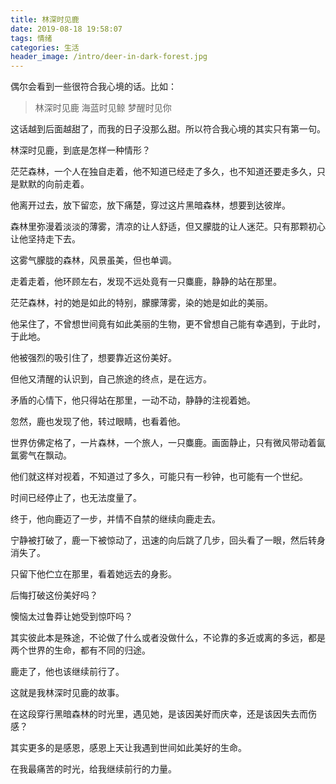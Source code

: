 ```yaml
---
title: 林深时见鹿
date: 2019-08-18 19:58:07
tags: 情绪
categories: 生活
header_image: /intro/deer-in-dark-forest.jpg
---
```


偶尔会看到一些很符合我心境的话。比如：

> 林深时见鹿
> 海蓝时见鲸
> 梦醒时见你

这话越到后面越甜了，而我的日子没那么甜。所以符合我心境的其实只有第一句。

林深时见鹿，到底是怎样一种情形？

茫茫森林，一个人在独自走着，他不知道已经走了多久，也不知道还要走多久，只是默默的向前走着。

他离开过去，放下留恋，放下痛楚，穿过这片黑暗森林，想要到达彼岸。

森林里弥漫着淡淡的薄雾，清凉的让人舒适，但又朦胧的让人迷茫。只有那颗初心让他坚持走下去。

这雾气朦胧的森林，风景虽美，但也单调。

走着走着，他环顾左右，发现不远处竟有一只麋鹿，静静的站在那里。

茫茫森林，衬的她是如此的特别，朦朦薄雾，染的她是如此的美丽。


他呆住了，不曾想世间竟有如此美丽的生物，更不曾想自己能有幸遇到，于此时，于此地。

他被强烈的吸引住了，想要靠近这份美好。

但他又清醒的认识到，自己旅途的终点，是在远方。


矛盾的心情下，他只得站在那里，一动不动，静静的注视着她。

忽然，鹿也发现了他，转过眼睛，也看着他。

世界仿佛定格了，一片森林，一个旅人，一只麋鹿。画面静止，只有微风带动着氤氲雾气在飘动。

他们就这样对视着，不知道过了多久，可能只有一秒钟，也可能有一个世纪。

时间已经停止了，也无法度量了。


终于，他向鹿迈了一步，并情不自禁的继续向鹿走去。

宁静被打破了，鹿一下被惊动了，迅速的向后跳了几步，回头看了一眼，然后转身消失了。

只留下他伫立在那里，看着她远去的身影。


后悔打破这份美好吗？

懊恼太过鲁莽让她受到惊吓吗？


其实彼此本是殊途，不论做了什么或者没做什么，不论靠的多近或离的多远，都是两个世界的生命，都有不同的归途。


鹿走了，他也该继续前行了。



这就是我林深时见鹿的故事。


在这段穿行黑暗森林的时光里，遇见她，是该因美好而庆幸，还是该因失去而伤感？

其实更多的是感恩，感恩上天让我遇到世间如此美好的生命。

在我最痛苦的时光，给我继续前行的力量。